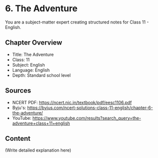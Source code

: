 # 6. The Adventure

You are a subject-matter expert creating structured notes for Class 11 - English.

## Chapter Overview
- Title: The Adventure
- Class: 11
- Subject: English
- Language: English
- Depth: Standard school level

## Sources
- NCERT PDF: https://ncert.nic.in/textbook/pdf/eesc1106.pdf
- Byju's: https://byjus.com/ncert-solutions-class-11-english/chapter-6-the-adventure/
- YouTube: https://www.youtube.com/results?search_query=the-adventure+class+11+english

## Content
(Write detailed explanation here)
